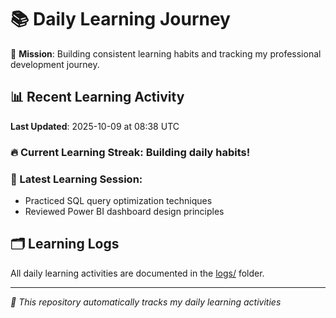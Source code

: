 # 📚 Daily Learning Journey

🎯 **Mission**: Building consistent learning habits and tracking my professional development journey.

## 📊 Recent Learning Activity

**Last Updated**: 2025-10-09 at 08:38 UTC

### 🔥 Current Learning Streak: Building daily habits!

### 📝 Latest Learning Session:
- Practiced SQL query optimization techniques
- Reviewed Power BI dashboard design principles

## 🗂️ Learning Logs

All daily learning activities are documented in the [logs/](./logs/) folder.

---
*🤖 This repository automatically tracks my daily learning activities*
